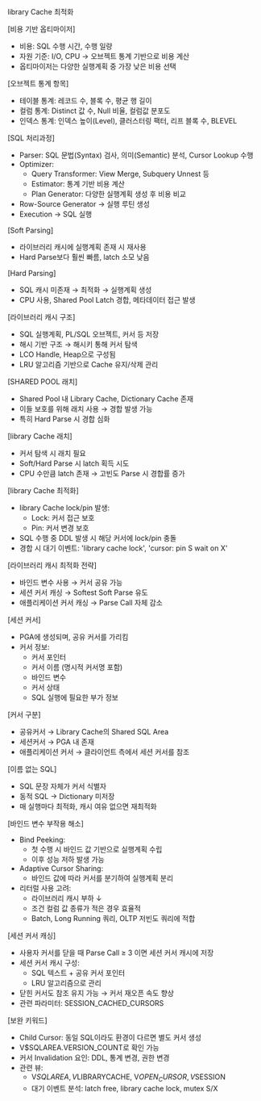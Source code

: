 
library Cache 최적화

[비용 기반 옵티마이저]
- 비용: SQL 수행 시간, 수행 일량
- 자원 기준: I/O, CPU → 오브젝트 통계 기반으로 비용 계산
- 옵티마이저는 다양한 실행계획 중 가장 낮은 비용 선택

[오브젝트 통계 항목]
- 테이블 통계: 레코드 수, 블록 수, 평균 행 길이
- 컬럼 통계: Distinct 값 수, Null 비율, 컬럼값 분포도
- 인덱스 통계: 인덱스 높이(Level), 클러스터링 팩터, 리프 블록 수, BLEVEL

[SQL 처리과정]
- Parser: SQL 문법(Syntax) 검사, 의미(Semantic) 분석, Cursor Lookup 수행
- Optimizer:
    - Query Transformer: View Merge, Subquery Unnest 등
    - Estimator: 통계 기반 비용 계산
    - Plan Generator: 다양한 실행계획 생성 후 비용 비교
- Row-Source Generator → 실행 루틴 생성
- Execution → SQL 실행

[Soft Parsing]
- 라이브러리 캐시에 실행계획 존재 시 재사용
- Hard Parse보다 훨씬 빠름, latch 소모 낮음

[Hard Parsing]
- SQL 캐시 미존재 → 최적화 → 실행계획 생성
- CPU 사용, Shared Pool Latch 경합, 메타데이터 접근 발생

[라이브러리 캐시 구조]
- SQL 실행계획, PL/SQL 오브젝트, 커서 등 저장
- 해시 기반 구조 → 해시키 통해 커서 탐색
- LCO Handle, Heap으로 구성됨
- LRU 알고리즘 기반으로 Cache 유지/삭제 관리

[SHARED POOL 래치]
- Shared Pool 내 Library Cache, Dictionary Cache 존재
- 이들 보호를 위해 래치 사용 → 경합 발생 가능
- 특히 Hard Parse 시 경합 심화

[library Cache 래치]
- 커서 탐색 시 래치 필요
- Soft/Hard Parse 시 latch 획득 시도
- CPU 수만큼 latch 존재 → 고빈도 Parse 시 경합률 증가

[library Cache 최적화]
- library Cache lock/pin 발생:
    - Lock: 커서 접근 보호
    - Pin: 커서 변경 보호
- SQL 수행 중 DDL 발생 시 해당 커서에 lock/pin 충돌
- 경합 시 대기 이벤트: 'library cache lock', 'cursor: pin S wait on X'

[라이브러리 캐시 최적화 전략]
- 바인드 변수 사용 → 커서 공유 가능
- 세션 커서 캐싱 → Softest Soft Parse 유도
- 애플리케이션 커서 캐싱 → Parse Call 자체 감소

[세션 커서]
- PGA에 생성되며, 공유 커서를 가리킴
- 커서 정보:
    - 커서 포인터
    - 커서 이름 (명시적 커서명 포함)
    - 바인드 변수
    - 커서 상태
    - SQL 실행에 필요한 부가 정보

[커서 구분]
- 공유커서 → Library Cache의 Shared SQL Area
- 세션커서 → PGA 내 존재
- 애플리케이션 커서 → 클라이언트 측에서 세션 커서를 참조

[이름 없는 SQL]
- SQL 문장 자체가 커서 식별자
- 동적 SQL → Dictionary 미저장
- 매 실행마다 최적화, 캐시 여유 없으면 재최적화

[바인드 변수 부작용 해소]
- Bind Peeking:
    - 첫 수행 시 바인드 값 기반으로 실행계획 수립
    - 이후 성능 저하 발생 가능
- Adaptive Cursor Sharing:
    - 바인드 값에 따라 커서를 분기하여 실행계획 분리
- 리터럴 사용 고려:
    - 라이브러리 캐시 부하 ↓
    - 조건 컬럼 값 종류가 적은 경우 효율적
    - Batch, Long Running 쿼리, OLTP 저빈도 쿼리에 적합

[세션 커서 캐싱]
- 사용자 커서를 닫을 때 Parse Call ≥ 3 이면 세션 커서 캐시에 저장
- 세션 커서 캐시 구성:
    - SQL 텍스트 + 공유 커서 포인터
    - LRU 알고리즘으로 관리
- 닫힌 커서도 참조 유지 가능 → 커서 재오픈 속도 향상
- 관련 파라미터: SESSION_CACHED_CURSORS

[보완 키워드]
- Child Cursor: 동일 SQL이라도 환경이 다르면 별도 커서 생성
- V$SQLAREA.VERSION_COUNT로 확인 가능
- 커서 Invalidation 요인: DDL, 통계 변경, 권한 변경
- 관련 뷰:
    - V$SQLAREA, V$LIBRARYCACHE, V$OPEN_CURSOR, V$SESSION
    - 대기 이벤트 분석: latch free, library cache lock, mutex S/X
